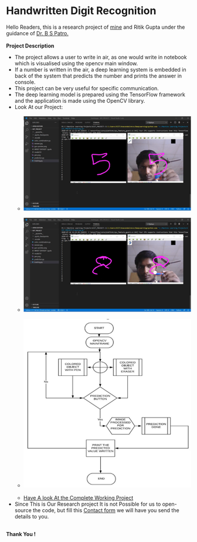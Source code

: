 # Handwritten Digit Recognition
Hello Readers, this is a research project of <a href="https://www.linkedin.com/in/manas-chandan-behera-803590199/">mine</a> and Ritik Gupta under the guidance of <a href="https://scholar.google.com/citations?user=jl9HAJEAAAAJ&hl=en&oi=ao">Dr. B S Patro.</a>
<br><br><strong> Project Description </strong>
<ul>
  <li>The project allows a user to write in air, as one would write in notebook which is visualised using the opencv main window.</li>
  <li>If a number is written in the air, a deep learning system is embedded in back of the system that predicts the number and prints the answer in console.</li>
  <li>This project can be very useful for specific communication.</li>
  <li>The deep learning model is prepared using the TensorFlow framework and the application is made using the OpenCV library.</li>
  <li>Look At our Project:
  <ul>
    <br><li><img src='images/HandwrittenFive.png'></li>
    <br><li><img src='images/HandwrittenEight.png'></li>
    <br><li><img src='images/HandWrittenFlow.png'></li>
    <br><li><a href="https://drive.google.com/file/d/1dEkHL9mUPh26rQap8tHP03n_gf774e4e/view?usp=sharing">Have A look At the Complete Working Project</a></li>
  </ul></li>
  <li>Since This is Our Research project It is not Possible for us to open-source the code, but fill this <a href="https://forms.gle/zw5wLV3KXth4tr6V6"> Contact form</a> we will have you send the details to you.</li>
</ul>
<br><strong>Thank You !</strong>
